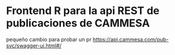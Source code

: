 # Frontend R para la api REST de publicaciones de CAMMESA
pequeño cambio para probar un pr
https://api.cammesa.com/pub-svc/swagger-ui.html#/
